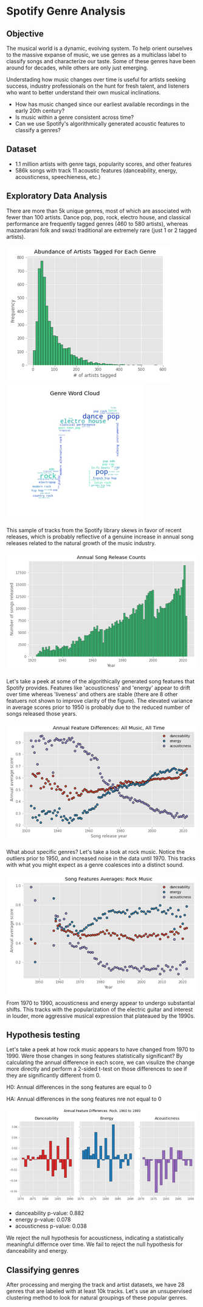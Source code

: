 # Spotify Genre Analysis

## Objective
The musical world is a dynamic, evolving system. To help orient ourselves to the massive expanse of music, we use genres as a multiclass label to classify songs and characterize our taste. Some of these genres have been around for decades, while others are only just emerging. 

Understading how music changes over time is useful for artists seeking success, industry professionals on the hunt for fresh talent, and listeners who want to better understand their own musical inclinations.

* How has music changed since our earliest available recordings in the early 20th century?
* Is music within a genre consistent across time?
* Can we use Spotify's algorithmically generated acoustic features to classify a genres?

## Dataset
* 1.1 million artists with genre tags, popularity scores, and other features
* 586k songs with track 11 acoustic features (danceability, energy, acousticness, speechieness, etc.)

## Exploratory Data Analysis
There are more than 5k unique genres, most of which are associated with fewer than 100 artists. Dance pop, pop, rock, electro house, and classical performance are frequently tagged genres (460 to 580 artists), whereas mazandarani folk and swazi traditional are extremely rare (just 1 or 2 tagged artists).

![](./img/genre_count_histogram.png) ![](./img/genres_wordcloud.jpg)

This sample of tracks from the Spotify library skews in favor of recent releases, which is probably reflective of a genuine increase in annual song releases related to the  natural growth of the music industry.

![](./img/annual_song_release.png)

Let's take a peek at some of the algorithically generated song features that Spotify provides. Features like 'acousticness' and 'energy' appear to drift over time whereas 'liveness' and others are stable (there are 8 other featuers not shown to improve clarity of the figure). The elevated variance in average scores prior to 1950 is probably due to the reduced number of songs released those years.

![](./img/annual_avg_song_features.png)

What about specific genres? Let's take a look at rock music. Notice the outliers prior to 1950, and increased noise in the data until 1970. This tracks with what you might expect as a genre coalesces into a distinct sound.

![](./img/rock_song_features.png)

From 1970 to 1990, acousticness and energy appear to undergo substantial shifts. This tracks with the popularization of the electric guitar and interest in louder, more aggressive musical expression that plateaued by the 1990s.

## Hypothesis testing
Let's take a peek at how rock music appears to have changed from 1970 to 1990. Were those changes in song features statistically significant? By calculating the annual difference in each score, we can visulize the change more directly and perform a 2-sided t-test on those differences to see if they are significantly different from 0.

H0: Annual differences in the song features are equal to 0

HA: Annual differences in the song features nre not equal to 0

![](./img/rock_avg_song_features_diffs.png)

* danceability p-value: 0.882
* energy p-value: 0.078
* acousticness p-value: 0.038

We reject the null hypothesis for acousticness, indicating a statistically meaningful differnce over time. We fail to reject the null hypothesis for danceability and energy.

## Classifying genres
After processing and merging the track and artist datasets, we have 28 genres that are labeled with at least 10k tracks. Let's use an unsupervised clustering method to look for natural groupings of these popular genres.